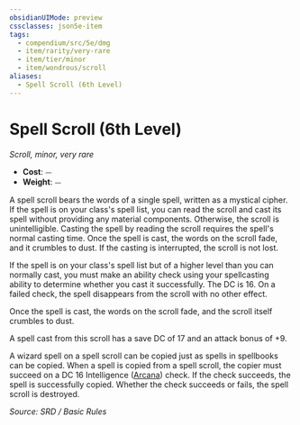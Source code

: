 ```yaml
---
obsidianUIMode: preview
cssclasses: json5e-item
tags:
  - compendium/src/5e/dmg
  - item/rarity/very-rare
  - item/tier/minor
  - item/wondrous/scroll
aliases:
  - Spell Scroll (6th Level)
---
```

# Spell Scroll (6th Level)
*Scroll, minor, very rare*  

- **Cost**: ⏤
- **Weight**: ⏤

A spell scroll bears the words of a single spell, written as a mystical cipher. If the spell is on your class's spell list, you can read the scroll and cast its spell without providing any material components. Otherwise, the scroll is unintelligible. Casting the spell by reading the scroll requires the spell's normal casting time. Once the spell is cast, the words on the scroll fade, and it crumbles to dust. If the casting is interrupted, the scroll is not lost.

If the spell is on your class's spell list but of a higher level than you can normally cast, you must make an ability check using your spellcasting ability to determine whether you cast it successfully. The DC is 16. On a failed check, the spell disappears from the scroll with no other effect.

Once the spell is cast, the words on the scroll fade, and the scroll itself crumbles to dust.

A spell cast from this scroll has a save DC of 17 and an attack bonus of +9.

A wizard spell on a spell scroll can be copied just as spells in spellbooks can be copied. When a spell is copied from a spell scroll, the copier must succeed on a DC 16 Intelligence ([Arcana](rules/skills.md#Arcana)) check. If the check succeeds, the spell is successfully copied. Whether the check succeeds or fails, the spell scroll is destroyed.

*Source: SRD / Basic Rules*